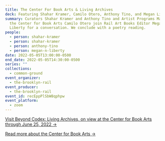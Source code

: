 ```yaml
---
title: The Center For Book Arts & Living Archives
deck: Featuring Shahar Kramer, Camilo Otero, Anthony Tino, and Megan Liberty
summary: Curators Shahar Kramer and Anthony Tino and Artist Programs Manager at
  the Center for Book Arts Camilo Otero join Rail Art Books Editor Megan N.
  Liberty for a conversation. We conclude with a poetry reading.
people:
  - person: shahar-kramer
  - person: shahar-kramer
  - person: anthony-tino
  - person: megan-n-liberty
date: 2022-05-05T13:00:00-0500
end_date: 2022-05-05T14:30:00-0500
series: ""
collections:
  - common-ground
event_organizer:
  - the-brooklyn-rail
event_producer:
  - the-brooklyn-rail
event_id: recEppPlSbW8qphpw
event_platform:
  - zoom
---
```

[Visit Beyond Codex: Living Archives, on view at the Center for Book Arts through June 25, 2022 →](https://centerforbookarts.org/beyond-codex-exhibition)

[](https://centerforbookarts.org/beyond-codex-exhibition)[Read more about the Center for Book Arts →](https://centerforbookarts.org/about)